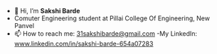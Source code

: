 - 👋 Hi, I’m **Sakshi Barde**
- Comuter Engineering student at Pillai College Of Engineering, New Panvel 
- 📫 How to reach me: 31sakshibarde@gmail.com
-My LinkedIn: www.linkedin.com/in/sakshi-barde-654a07283


<!---
sakshibarde/sakshibarde is a ✨ special ✨ repository because its `README.md` (this file) appears on your GitHub profile.
You can click the Preview link to take a look at your changes.
--->
